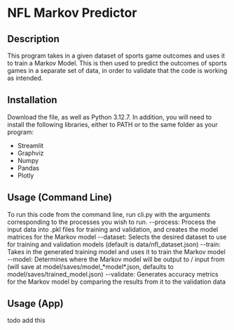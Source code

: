 # NFL Markov Predictor

## Description

This program takes in a given dataset of sports game outcomes and uses it to train a Markov Model. This is then used to predict the outcomes of sports games in a separate set of data, in order to validate that the code is working as intended.

## Installation

Download the file, as well as Python 3.12.7. In addition, you will need to install the following libraries, either to PATH or to the same folder as your program:
* Streamlit
* Graphviz
* Numpy
* Pandas
* Plotly

## Usage (Command Line)

To run this code from the command line, run cli.py with the arguments corresponding to the processes you wish to run.
--process: Process the input data into .pkl files for training and validation, and creates the model matrices for the Markov model
--dataset: Selects the desired dataset to use for training and validation models (default is data/nfl_dataset.json)
--train: Takes in the generated training model and uses it to train the Markov model
--model: Determines where the Markov model will be output to / input from (will save at model/saves/model_\*model\*.json, defaults to model/saves/trained_model.json)
--validate: Generates accuracy metrics for the Markov model by comparing the results from it to the validation data

## Usage (App)

todo add this
